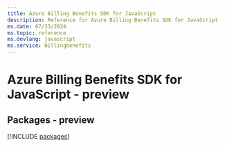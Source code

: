```yaml
---
title: Azure Billing Benefits SDK for JavaScript
description: Reference for Azure Billing Benefits SDK for JavaScript
ms.date: 07/23/2024
ms.topic: reference
ms.devlang: javascript
ms.service: billingbenefits
---
```

# Azure Billing Benefits SDK for JavaScript - preview
## Packages - preview
[!INCLUDE [packages](billing-benefits-index.md)]